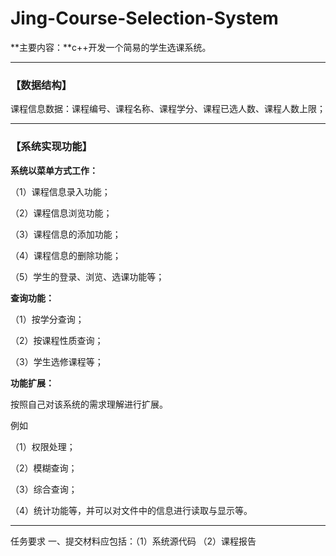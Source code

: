 # Jing-Course-Selection-System

**主要内容：**c++开发一个简易的学生选课系统。

------

### 【数据结构】

课程信息数据：课程编号、课程名称、课程学分、课程已选人数、课程人数上限；

------

### 【系统实现功能】

**系统以菜单方式工作：**

（1）课程信息录入功能；

（2）课程信息浏览功能；

（3）课程信息的添加功能；

（4）课程信息的删除功能；

（5）学生的登录、浏览、选课功能等；

**查询功能：**

（1）按学分查询；

（2）按课程性质查询；

（3）学生选修课程等；

**功能扩展：**

按照自己对该系统的需求理解进行扩展。

例如

（1）权限处理；

（2）模糊查询；

（3）综合查询；

（4）统计功能等，并可以对文件中的信息进行读取与显示等。

------

任务要求 一、提交材料应包括：（1）系统源代码 （2）课程报告
